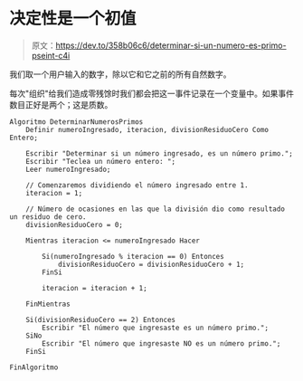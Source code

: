 # 决定性是一个初值

> 原文：<https://dev.to/358b06c6/determinar-si-un-numero-es-primo-pseint-c4i>

我们取一个用户输入的数字，除以它和它之前的所有自然数字。

每次"组织"给我们造成零残馀时我们都会把这一事件记录在一个变量中。如果事件数目正好是两个；这是质数。

```
Algoritmo DeterminarNumerosPrimos
    Definir numeroIngresado, iteracion, divisionResiduoCero Como Entero;

    Escribir "Determinar si un número ingresado, es un número primo.";
    Escribir "Teclea un número entero: ";
    Leer numeroIngresado;

    // Comenzaremos dividiendo el número ingresado entre 1.
    iteracion = 1;

    // Número de ocasiones en las que la división dio como resultado un residuo de cero.
    divisionResiduoCero = 0;

    Mientras iteracion <= numeroIngresado Hacer

        Si(numeroIngresado % iteracion == 0) Entonces
            divisionResiduoCero = divisionResiduoCero + 1;
        FinSi

        iteracion = iteracion + 1;

    FinMientras

    Si(divisionResiduoCero == 2) Entonces
        Escribir "El número que ingresaste es un número primo.";
    SiNo
        Escribir "El número que ingresaste NO es un número primo.";
    FinSi   

FinAlgoritmo 
```